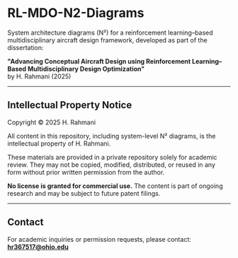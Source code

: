 # RL-MDO-N2-Diagrams

System architecture diagrams (N²) for a reinforcement learning–based multidisciplinary aircraft design framework, developed as part of the dissertation:

**"Advancing Conceptual Aircraft Design using Reinforcement Learning–Based Multidisciplinary Design Optimization"**  
by H. Rahmani (2025)

---

## Intellectual Property Notice

Copyright © 2025 H. Rahmani

All content in this repository, including system-level N² diagrams, is the intellectual property of H. Rahmani.

These materials are provided in a private repository solely for academic review. They may not be copied, modified, distributed, or reused in any form without prior written permission from the author.

**No license is granted for commercial use.** The content is part of ongoing research and may be subject to future patent filings.

---

## Contact

For academic inquiries or permission requests, please contact: **hr367517@ohio.edu**
